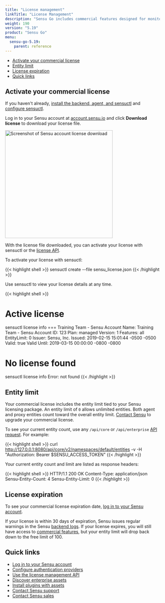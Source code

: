 ```yaml
---
title: "License management"
linkTitle: "License Management"
description: "Sensu Go includes commercial features designed for monitoring at scale. Activate and manage your commercial license with sensuctl and your Sensu account. Read the reference documentation to learn more."
weight: 190
version: "5.19"
product: "Sensu Go"
menu:
  sensu-go-5.19:
    parent: reference
---
```


- [Activate your commercial license](#activate-your-commercial-license)
- [Entity limit](#entity-limit)
- [License expiration](#license-expiration)
- [Quick links](#quick-links)

## Activate your commercial license

If you haven't already, [install the backend, agent, and sensuctl][2] and [configure sensuctl][3].

Log in to your Sensu account at [account.sensu.io][1] and click **Download license** to download your license file.

<img alt="Screenshot of Sensu account license download" src="/images/go-license-download.png" width="350px">

With the license file downloaded, you can activate your license with sensuctl or the [license API][4].

To activate your license with sensuctl:

{{< highlight shell >}}
sensuctl create --file sensu_license.json
{{< /highlight >}}

Use sensuctl to view your license details at any time.

{{< highlight shell >}}
# Active license
sensuctl license info
=== Training Team - Sensu
Account Name: Training Team - Sensu
Account ID:   123
Plan:         managed
Version:      1
Features:     all
EntityLimit:  0
Issuer:       Sensu, Inc.
Issued:       2019-02-15 15:01:44 -0500 -0500
Valid:        true
Valid Until:  2019-03-15 00:00:00 -0800 -0800

# No license found
sensuctl license info
Error: not found
{{< /highlight >}}

## Entity limit

Your commercial license includes the entity limit tied to your Sensu licensing package.
An entity limit of `0` allows unlimited entities.
Both agent and proxy entities count toward the overall entity limit.
[Contact Sensu][8] to upgrade your commercial license.

To see your current entity count, use any `/api/core` or `/api/enterprise` [API request][9]. For example:

{{< highlight shell >}}
curl http://127.0.0.1:8080/api/core/v2/namespaces/default/entities -v -H "Authorization: Bearer $SENSU_ACCESS_TOKEN"
{{< /highlight >}}

Your current entity count and limit are listed as response headers:

{{< highlight shell >}}
HTTP/1.1 200 OK
Content-Type: application/json
Sensu-Entity-Count: 4
Sensu-Entity-Limit: 0
{{< /highlight >}}

## License expiration

To see your commercial license expiration date, [log in to your Sensu account][1].

If your license is within 30 days of expiration, Sensu issues regular warnings in the Sensu [backend logs][6].
If your license expires, you will still have access to [commercial features][5], but your entity limit will drop back down to the free limit of 100.

## Quick links

- [Log in to your Sensu account][1]
- [Configure authentication providers][10]
- [Use the license management API][4]
- [Discover enterprise assets][11]
- [Install plugins with assets][12]
- [Contact Sensu support][8]
- [Contact Sensu sales][7]

[1]: https://account.sensu.io/
[2]: ../../installation/install-sensu/
[3]: ../../sensuctl/reference/#first-time-setup
[4]: ../../api/license/
[5]: ../../getting-started/enterprise/
[6]: ../../guides/troubleshooting/
[7]: https://sensu.io/contact?subject=contact-sales
[8]: https://account.sensu.io/support
[9]: ../../../latest/api/
[10]: ../../installation/auth/
[11]: https://bonsai.sensu.io/assets?tiers%5B%5D=4
[12]: ../../guides/install-check-executables-with-assets/
